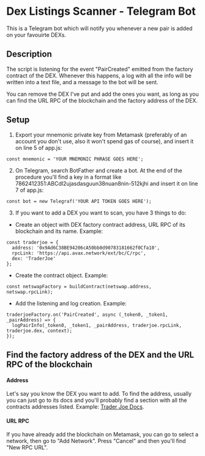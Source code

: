 # Dex Listings Scanner - Telegram Bot
This is a Telegram bot which will notify you whenever a new pair is added on your favouirte DEXs. 

## Description
The script is listening for the event "PairCreated" emitted from the factory contract of the DEX. Whenever this happens, a log with all the info will be written into a text file, and a message to the bot will be sent.

You can remove the DEX I've put and add the ones you want, as long as you can find the URL RPC of the blockchain and the factory address of the DEX.

## Setup
1. Export your mnemonic private key from Metamask (preferably of an account you don't use, also it won't spend gas of course), and insert it on line 5 of app.js:
```
const mnemonic = 'YOUR MNEMONIC PHRASE GOES HERE';
```
2. On Telegram, search BotFather and create a bot. At the end of the procedure you'll find a key in a format like 7862412351:ABCdI2ujasdasguun38nuan8nin-512kjhi and insert it on line 7 of app.js:
```
const bot = new Telegraf('YOUR API TOKEN GOES HERE');
```
3. If you want to add a DEX you want to scan, you have 3 things to do:
- Create an object with DEX factory contract address, URL RPC of its blockchain and its name. Example:
```
const traderjoe = {
  address: '0x9Ad6C38BE94206cA50bb0d90783181662f0Cfa10',
  rpcLink: 'https://api.avax.network/ext/bc/C/rpc',
  dex: 'TraderJoe'
};
```
- Create the contract object. Example:
```
const netswapFactory = buildContract(netswap.address, netswap.rpcLink);
```
- Add the listening and log creation. Example:
```
traderjoeFactory.on('PairCreated', async (_token0, _token1, _pairAddress) => {
  logPairInfo(_token0, _token1, _pairAddress, traderjoe.rpcLink, traderjoe.dex, context);
});
```

## Find the factory address of the DEX and the URL RPC of the blockchain
#### Address
Let's say you know the DEX you want to add. To find the address, usually you can just go to its docs and you'll probably find a section with all the contracts addresses listed. Example: [Trader Joe Docs](docs.traderjoexyz.com/main/the-project/contracts).
#### URL RPC
If you have already add the blockchain on Metamask, you can go to select a network, then go to "Add Network". Press "Cancel" and then you'll find "New RPC URL".